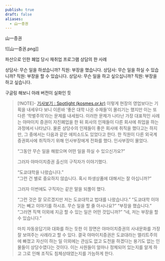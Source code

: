 ```yaml
---
publish: true
draft: false
aliases:
  - 山一증권
---
```

山一증권

![[山一증권.png]]

파산으로 인한 폐업 당시 재취업 프로그램 상담의 한 사례

상담사: 무슨 일을 하셨습니까? 
직원: 부장을 했습니다. 
상담사: 무슨 일을 하실 수 있습니까? 
직원: 부장을 할 수 있습니다. 
상담사: 무슨 일을 하고 싶으십니까? 
직원: 부장을 하고 싶습니다.

구글링 해보니 아래 버전이 실화인 듯
> [!NOTE]- [기사보기 : Spotlight (kosmes.or.kr)](https://nara.kosmes.or.kr/newshome/mtnmain.php?mtnkey=articleview&mkey=todaylist&mkey2=45&aid=2530&bpage=360&stext=&smelink=1)
> 이렇게 현장의 영업보다는 기획을 내세우다 보니 이른바 ‘좋은 대학 나온 수재들’이 몰리기는 했지만 이는 또 다른 ‘학벌주의’라는 문제를 내세웠다. 이러한 문제가 나타난 가장 대표적인 사례는 야마이치 증권이 자진폐업을 한 뒤 회사의 인재들이 다른 회사에 취업을 하는 과정에서 나타났다. 물론 상당수의 인재들이 좋은 회사에 취직을 했다고는 하지만, 그 중에서는 다음과 같은 에피소드도 있었다고 한다. 한 직원이 다른 외국계 증권회사에 취직하기 위해 인사부장에게 전화를 했다. 인사부장이 물었다.
> 
> “그동안 무슨 일을 해왔으며 어떤 일을 하실 수 있으신가요?” 
>
> 그러자 야마이치증권 출신의 구직자가 이야기했다.
> 
> “도쿄대학을 나왔습니다.”  
> “그런 건 별로 중요하지 않습니다. 혹시 파생상품에 대해서는 잘 아십니까?”
> 
> 그러자 이번에도 구직자는 같은 말을 되풀이 했다.
> 
> “그런 것은 잘 모르겠지만 저는 도쿄대학교 법대를 나왔습니다.” 
> “도쿄대학 이야기는 빼고 이야기를 하시죠. 무슨 일을 할 줄 아시나요?” 
> “부장을 했습니다.”  
> “그러면 직책 이외에 지금 할 수 있는 일은 어떤 것입니까?” 
> “네, 저는 부장을 할 수 있습니다.”
> 
> 마치 자동응답기와 대화를 하는 듯한 이 장면은 야마이치증권의 사내문화를 가장 잘 보여주는 사례라고 할 수 있다. 결국 야마이치증권은 도쿄대라는 엘리트주의에 빠졌고 자신이 하는 일 이외에는 관심도 없고 도전을 하겠다는 용기도 없는 인물들이 상당수였다는 것이다. 이는 사원들이 얼마나 정체되어 있는지를 알게 하고 그로 인해 조직도 침체상태였는지를 가늠하게 한다.
